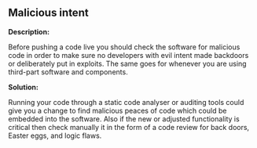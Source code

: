 
Malicious intent
-------

**Description:**

Before pushing a code live you should check the software for malicious code in order to 
make sure no developers with evil intent made backdoors or deliberately put in exploits.
The same goes for whenever you are using third-part software and components.


**Solution:**

Running your code through a static code analyser or auditing tools could give you a change 
to find malicious peaces of code which could be embedded into the software. 
Also if the new or adjusted functionality is critical then check manually it in the form 
of a code review for back doors, Easter eggs, and logic flaws.
	